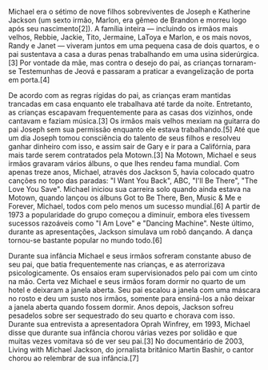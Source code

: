 Michael era o sétimo de nove filhos sobreviventes de Joseph e Katherine Jackson (um sexto irmão, Marlon, era gêmeo de Brandon e morreu logo após seu nascimento[2]). A família inteira — incluindo os irmãos mais velhos, Rebbie, Jackie, Tito, Jermaine, LaToya e Marlon, e os mais novos, Randy e Janet — viveram juntos em uma pequena casa de dois quartos, e o pai sustentava a casa a duras penas trabalhando em uma usina siderúrgica.[3] Por vontade da mãe, mas contra o desejo do pai, as crianças tornaram-se Testemunhas de Jeová e passaram a praticar a evangelização de porta em porta.[4]

De acordo com as regras rígidas do pai, as crianças eram mantidas trancadas em casa enquanto ele trabalhava até tarde da noite. Entretanto, as crianças escapavam frequentemente para as casas dos vizinhos, onde cantavam e faziam música.[3] Os irmãos mais velhos mexiam na guitarra do pai Joseph sem sua permissão enquanto ele estava trabalhando.[5] Até que um dia Joseph tomou consciência do talento de seus filhos e resolveu ganhar dinheiro com isso, e assim sair de Gary e ir para a Califórnia, para mais tarde serem contratados pela Motown.[3]
Na Motown, Michael e seus irmãos gravaram vários álbuns, o que lhes rendeu fama mundial. Com apenas treze anos, Michael, através dos Jackson 5, havia colocado quatro canções no topo das paradas: "I Want You Back", ABC, "I'll Be There", "The Love You Save". Michael iniciou sua carreira solo quando ainda estava na Motown, quando lançou os álbuns Got to Be There, Ben, Music & Me e Forever, Michael, todos com pelo menos um sucesso mundial.[6] A partir de 1973 a popularidade do grupo começou a diminuir, embora eles tivessem sucessos razoáveis como "I Am Love" e "Dancing Machine". Neste último, durante as apresentações, Jackson simulava um robô dançando. A dança tornou-se bastante popular no mundo todo.[6]

Durante sua infância Michael e seus irmãos sofreram constante abuso de seu pai, que batia frequentemente nas crianças, e as aterrorizava psicologicamente. Os ensaios eram supervisionados pelo pai com um cinto na mão. Certa vez Michael e seus irmãos foram dormir no quarto de um hotel e deixaram a janela aberta. Seu pai escalou a janela com uma máscara no rosto e deu um susto nos irmãos, somente para ensiná-los a não deixar a janela aberta quando fossem dormir. Anos depois, Jackson sofreu pesadelos sobre ser sequestrado do seu quarto e chorava com isso. Durante sua entrevista a apresentadora Oprah Winfrey, em 1993, Michael disse que durante sua infância chorou várias vezes por solidão e que muitas vezes vomitava só de ver seu pai.[3] No documentário de 2003, Living with Michael Jackson, do jornalista britânico Martin Bashir, o cantor chorou ao relembrar de sua infância.[7]
